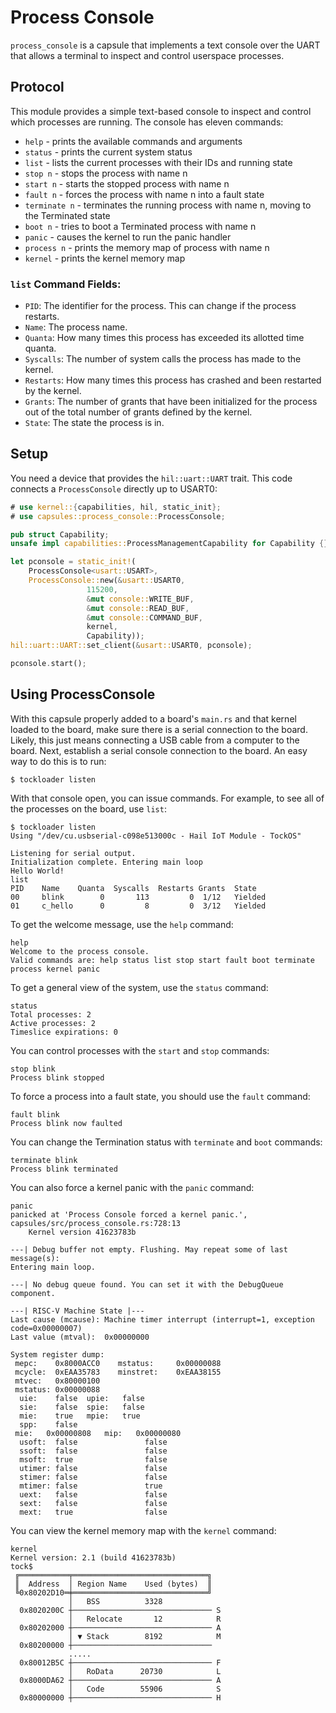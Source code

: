  Process Console
 ===============
 
 `process_console` is a capsule that implements a text console over the UART that allows
 a terminal to inspect and control userspace processes.

 Protocol
 --------

 This module provides a simple text-based console to inspect and control
 which processes are running. The console has eleven commands:
  - `help` - prints the available commands and arguments
  - `status` - prints the current system status
  - `list` - lists the current processes with their IDs and running state
  - `stop n` - stops the process with name n
  - `start n` - starts the stopped process with name n
  - `fault n` - forces the process with name n into a fault state
  - `terminate n` - terminates the running process with name n, moving to the Terminated state
  - `boot n` - tries to boot a Terminated process with name n
  - `panic` - causes the kernel to run the panic handler
  - `process n` - prints the memory map of process with name n
  - `kernel` - prints the kernel memory map

 ### `list` Command Fields:

 - `PID`: The identifier for the process. This can change if the process
   restarts.
 - `Name`: The process name.
 - `Quanta`: How many times this process has exceeded its allotted time
   quanta.
 - `Syscalls`: The number of system calls the process has made to the kernel.
 - `Restarts`: How many times this process has crashed and been restarted by
   the kernel.
 - `Grants`: The number of grants that have been initialized for the process
   out of the total number of grants defined by the kernel.
 - `State`: The state the process is in.

 Setup
 -----

 You need a device that provides the `hil::uart::UART` trait. This code
 connects a `ProcessConsole` directly up to USART0:

 ```rust
 # use kernel::{capabilities, hil, static_init};
 # use capsules::process_console::ProcessConsole;

 pub struct Capability;
 unsafe impl capabilities::ProcessManagementCapability for Capability {}

 let pconsole = static_init!(
     ProcessConsole<usart::USART>,
     ProcessConsole::new(&usart::USART0,
                  115200,
                  &mut console::WRITE_BUF,
                  &mut console::READ_BUF,
                  &mut console::COMMAND_BUF,
                  kernel,
                  Capability));
 hil::uart::UART::set_client(&usart::USART0, pconsole);

 pconsole.start();
 ```

 Using ProcessConsole
 --------------------

 With this capsule properly added to a board's `main.rs` and that kernel
 loaded to the board, make sure there is a serial connection to the board.
 Likely, this just means connecting a USB cable from a computer to the board.
 Next, establish a serial console connection to the board. An easy way to do
 this is to run:

 ```shell
 $ tockloader listen
 ```

 With that console open, you can issue commands. For example, to see all of
 the processes on the board, use `list`:

 ```text
 $ tockloader listen
 Using "/dev/cu.usbserial-c098e513000c - Hail IoT Module - TockOS"

 Listening for serial output.
 Initialization complete. Entering main loop
 Hello World!
 list
 PID    Name    Quanta  Syscalls  Restarts Grants  State
 00     blink        0       113         0  1/12   Yielded
 01     c_hello      0         8         0  3/12   Yielded
 ```

 To get the welcome message, use the `help` command:
 ```text
 help
 Welcome to the process console.
 Valid commands are: help status list stop start fault boot terminate process kernel panic
 ```

 To get a general view of the system, use the `status` command:

 ```text
 status
 Total processes: 2
 Active processes: 2
 Timeslice expirations: 0
 ```

 You can control processes with the `start` and `stop` commands:

 ```text
 stop blink
 Process blink stopped
 ```

 To force a process into a fault state, you should use the `fault` command:

```text
fault blink
Process blink now faulted
```

You can change the Termination status with `terminate` and `boot` commands:

```text
terminate blink
Process blink terminated
```

You can also force a kernel panic with the `panic` command:

```text
panic
panicked at 'Process Console forced a kernel panic.', capsules/src/process_console.rs:728:13
	Kernel version 41623783b

---| Debug buffer not empty. Flushing. May repeat some of last message(s):
Entering main loop.

---| No debug queue found. You can set it with the DebugQueue component.

---| RISC-V Machine State |---
Last cause (mcause): Machine timer interrupt (interrupt=1, exception code=0x00000007)
Last value (mtval):  0x00000000

System register dump:
 mepc:    0x8000ACC0    mstatus:     0x00000088
 mcycle:  0xEAA35783    minstret:    0xEAA38155
 mtvec:   0x80000100
 mstatus: 0x00000088
  uie:    false  upie:   false
  sie:    false  spie:   false
  mie:    true   mpie:   true
  spp:    false
 mie:   0x00000808   mip:   0x00000080
  usoft:  false               false 
  ssoft:  false               false 
  msoft:  true                false 
  utimer: false               false 
  stimer: false               false 
  mtimer: false               true  
  uext:   false               false 
  sext:   false               false 
  mext:   true                false 
```

You can view the kernel memory map with the `kernel` command:

```text
kernel
Kernel version: 2.1 (build 41623783b)
tock$ 
 ╔═══════════╤══════════════════════════════╗
 ║  Address  │ Region Name    Used (bytes)  ║
 ╚0x80202D10═╪══════════════════════════════╝
             │   BSS          3328
  0x8020200C ┼─────────────────────────────── S
             │   Relocate       12            R
  0x80202000 ┼─────────────────────────────── A
             │ ▼ Stack        8192            M
  0x80200000 ┼───────────────────────────────
             .....
  0x80012B5C ┼─────────────────────────────── F
             │   RoData      20730            L
  0x8000DA62 ┼─────────────────────────────── A
             │   Code        55906            S
  0x80000000 ┼─────────────────────────────── H
```